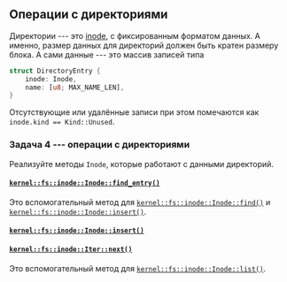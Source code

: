 ## Операции с директориями

Директории --- это
[inode](https://en.wikipedia.org/wiki/Inode),
с фиксированным форматом данных.
А именно, размер данных для директорий должен быть кратен размеру блока.
А сами данные --- это массив записей типа

```rust
struct DirectoryEntry {
    inode: Inode,
    name: [u8; MAX_NAME_LEN],
}
```

Отсутствующие или удалённые записи при этом помечаются как `inode.kind == Kind::Unused`.


### Задача 4 --- операции с директориями

Реализуйте методы `Inode`, которые работают с данными директорий.


#### [`kernel::fs::inode::Inode::find_entry()`](../../doc/kernel/fs/inode/struct.Inode.html#method.find_entry)

Это вспомогательный метод для
[`kernel::fs::inode::Inode::find()`](../../doc/kernel/fs/inode/struct.Inode.html#method.find) и
[`kernel::fs::inode::Inode::insert()`](../../doc/kernel/fs/inode/struct.Inode.html#method.insert).


#### [`kernel::fs::inode::Inode::insert()`](../../doc/kernel/fs/inode/struct.Inode.html#method.insert)


#### [`kernel::fs::inode::Iter::next()`](../../doc/kernel/fs/inode/struct.Iter.html#method.next)

Это вспомогательный метод для
[`kernel::fs::inode::Inode::list()`](../../doc/kernel/fs/inode/struct.Inode.html#method.list).
